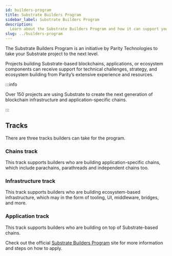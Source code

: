 ```yaml
---
id: builders-program
title: Substrate Builders Program
sidebar_label: Substrate Builders Program
description:
  Learn about the Substrate Builders Program and how it can support your Substrate development.
slug: ../builders-program
---
```


The Substrate Builders Program is an initiative by Parity Technologies to take your Substrate
project to the next level.

Projects building Substrate-based blockchains, applications, or ecosystem components can receive
support for technical challenges, strategy, and ecosystem building from Parity’s extensive
experience and resources.

:::info

Over 150 projects are using Substrate to create the next generation of blockchain infrastructure and
application-specific chains.

:::

## Tracks

There are three tracks builders can take for the program.

### Chains track

This track supports builders who are building application-specific chains, which include parachains,
parathreads and independent chains too.

### Infrastructure track

This track supports builders who are building ecosystem-based infrastructure, which may in the form
of tooling, UI, middleware, bridges, and more.

### Application track

This track supports builders who are building on top of Substrate-based chains.

Check out the official
[Substrate Builders Program](https://substrate.io/ecosystem/substrate-builders-program/) site for
more information and steps on how to apply.

